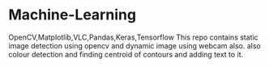 # Machine-Learning
OpenCV,Matplotlib,VLC,Pandas,Keras,Tensorflow
This repo contains static image detection using opencv and dynamic image using webcam also.
also colour detection and finding centroid of contours and adding text to it.
